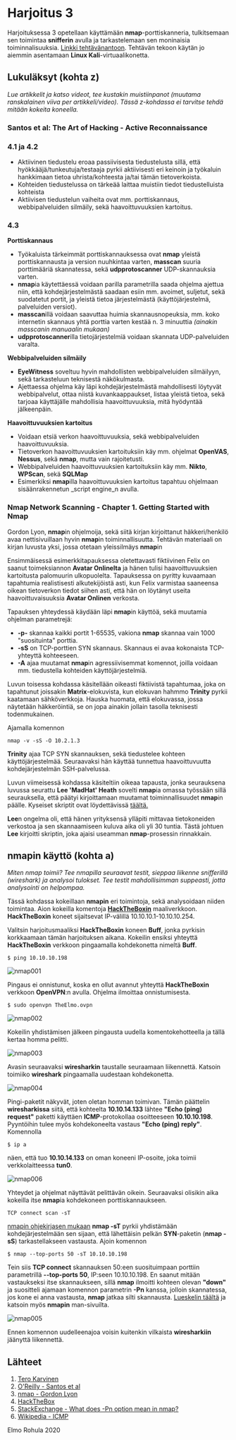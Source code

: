 # Harjoitus 3

Harjoituksessa 3 opetellaan käyttämään **nmap**-porttiskanneria, tulkitsemaan sen toimintaa **snifferin** avulla ja tarkastelemaan sen moninaisia toiminnalisuuksia. [Linkki tehtävänantoon](http://terokarvinen.com/2020/tunkeutumistestaus-kurssi-pentest-course-ict4tn027-3006-autumn-2020/#h3). Tehtävän tekoon käytän jo aiemmin asentamaan **Linux Kali**-virtuaalikonetta.

## Lukuläksyt (kohta z)

_Lue artikkelit ja katso videot, tee kustakin muistiinpanot (muutama ranskalainen viiva per artikkeli/video). Tässä z-kohdassa ei tarvitse tehdä mitään kokeita koneella._

### Santos et al: The Art of Hacking - Active Reconnaissance


### 4.1 ja 4.2

  * Aktiivinen tiedustelu eroaa passiivisesta tiedustelusta sillä, että hyökkääjä/tunkeutuja/testaaja pyrkii aktiivisesti eri keinoin ja työkaluin hankkimaan tietoa uhrista/kohteesta ja/tai tämän tietoverkoista.
  * Kohteiden tiedustelussa on tärkeää laittaa muistiin tiedot tiedustelluista kohteista
  * Aktiivisen tiedustelun vaiheita ovat mm. porttiskannaus, webbipalveluiden silmäily, sekä haavoittuvuuksien kartoitus.


### 4.3

**Porttiskannaus**

  * Työkaluista tärkeimmät porttiskannauksessa ovat **nmap** yleistä porttiskannausta ja version nuuhkintaa varten, **masscan** suuria porttimääriä skannatessa, sekä **udpprotoscanner** UDP-skannauksia varten.
  * **nmap**ia käytettäessä voidaan parilla parametrilla saada ohjelma ajettua niin, että kohdejärjestelmästä saadaan esiin mm. avoimet, suljetut, sekä suodatetut portit, ja yleistä tietoa järjestelmästä (käyttöjärjestelmä, palveluiden versiot).
  * **masscan**illä voidaan saavuttaa huimia skannausnopeuksia, mm. koko internetin skannaus yhtä porttia varten kestää n. 3 minuuttia _(ainakin masscanin manuaalin mukaan)_
  * **udpprotoscanner**illa tietojärjestelmiä voidaan skannata UDP-palveluiden varalta.

**Webbipalveluiden silmäily**

  * **EyeWitness** soveltuu hyvin mahdollisten webbipalveluiden silmäilyyn, sekä tarkasteluun teknisestä näkökulmasta.
  * Ajettaessa ohjelma käy läpi kohdejärjestelmästä mahdollisesti löytyvät webbipalvelut, ottaa niistä kuvankaappaukset, listaa yleistä tietoa, sekä tarjoaa käyttäjälle mahdollisia haavoittuvuuksia, mitä hyödyntää jälkeenpäin.

**Haavoittuvuuksien kartoitus**

  * Voidaan etsiä verkon haavoittuvuuksia, sekä webbipalveluiden haavoittuvuuksia.
  * Tietoverkon haavoittuvuuksien kartoituksiin käy mm. ohjelmat **OpenVAS**, **Nessus**, sekä **nmap**, mutta vain rajoitetusti.
  * Webbipalveluiden haavoittuvuuksien kartoituksiin käy mm. **Nikto**, **WPScan**, sekä **SQLMap**
  * Esimerkiksi **nmap**illa haavoittuvuuksien kartoitus tapahtuu ohjelmaan sisäänrakennetun _script engine_n avulla.


### Nmap Network Scanning -  Chapter 1. Getting Started with Nmap

Gordon Lyon, **nmap**in ohjelmoija, sekä siitä kirjan kirjoittanut häkkeri/henkilö avaa nettisivuillaan hyvin **nmap**in toiminnallisuutta. Tehtävän materiaali on kirjan luvusta yksi, jossa otetaan yleissilmäys **nmap**in

Ensimmäisessä esimerkkitapauksessa oletettavasti fiktiivinen Felix on saanut toimeksiannon **Avatar Onlinelta** ja hänen tulisi haavoittuvuuksien kartoitusta palomuurin ulkopuolelta. Tapauksessa on pyritty kuvaamaan tapahtumia realistisesti alkutekijöistä asti, kun Felix varmistaa saaneensa oikean tietoverkon tiedot siihen asti, että hän on löytänyt useita haavoittuvaisuuksia **Avatar Onlinen** verkosta.

Tapauksen yhteydessä käydään läpi **nmap**in käyttöä, sekä muutamia ohjelman parametrejä:

  * **-p-** skannaa kaikki portit 1-65535, vakiona **nmap** skannaa vain 1000 "suosituinta" porttia.
  * **-sS** on TCP-porttien SYN skannaus. Skannaus ei avaa kokonaista TCP-yhteyttä kohteeseen.
  * **-A** ajaa muutamat **nmap**in agressiivisemmat komennot, joilla voidaan mm. tiedustella kohteiden käyttöjärjestelmiä.

Luvun toisessa kohdassa käsitellään oikeasti fiktiivistä tapahtumaa, joka on tapahtunut joissakin **Matrix**-elokuvista, kun elokuvan hahmmo **Trinity** pyrkii kaatamaan sähköverkkoja. Hauska huomata, että elokuvassa, jossa näytetään häkkeröintiä, se on jopa ainakin jollain tasolla teknisesti todenmukainen.

Ajamalla komennon

    nmap -v -sS -O 10.2.1.3

**Trinity** ajaa TCP SYN skannauksen, sekä tiedustelee kohteen käyttöjärjestelmää. Seuraavaksi hän käyttää tunnettua haavoittuvuutta kohdejärjestelmän SSH-palvelussa.

Luvun viimeisessä kohdassa käsiteltiin oikeaa tapausta, jonka seurauksena luvussa seurattu **Lee 'MadHat' Heath** sovelti **nmap**ia omassa työssään sillä seurauksella, että päätyi kirjoittamaan muutamat toiminnallisuudet **nmap**in päälle. Kyseiset skriptit ovat löydettävissä [täältä.](http://www.unspecific.com/nmap/)

**Lee**n ongelma oli, että hänen yrityksensä ylläpiti mittavaa tietokoneiden verkostoa ja sen skannaamiseen kuluva aika oli yli 30 tuntia. Tästä johtuen **Lee** kirjoitti skriptin, joka ajaisi useamman **nmap**-prosessin rinnakkain.


## nmapin käyttö (kohta a)

_Miten nmap toimii? Tee nmapilla seuraavat testit, sieppaa liikenne snifferillä (wireshark) ja analysoi tulokset. Tee testit mahdollisimman suppeasti, jotta analysointi on helpompaa._

Tässä kohdassa kokeillaan **nmapin** eri toimintoja, sekä analysoidaan niiden toimintaa. Aion kokeilla komentoja [**HackTheBoxin**](https://www.hackthebox.eu/) maaliverkkoon. **HackTheBoxin** koneet sijaitsevat IP-välillä 10.10.10.1-10.10.10.254.

Valitsin harjoitusmaaliksi **HackTheBoxin** koneen **Buff**, jonka pyrkisin korkkaamaan tämän harjoituksen aikana. Kokeilin ensiksi yhteyttä **HackTheBoxin** verkkoon pingaamalla kohdekonetta nimeltä **Buff**.

    $ ping 10.10.10.198

![nmap001](./kuvat/nmap001.png)

Pingaus ei onnistunut, koska en ollut avannut yhteyttä **HackTheBoxin** verkkoon **OpenVPN**:n avulla. Ohjelma ilmoittaa onnistumisesta.

    $ sudo openvpn TheElmo.ovpn

![nmap002](./kuvat/nmap002.png)

Kokeilin yhdistämisen jälkeen pingausta uudella komentokehotteella ja tällä kertaa homma pelitti.

![nmap003](./kuvat/nmap003.png)

Avasin seuraavaksi **wiresharkin** taustalle seuraamaan liikennettä. Katsoin toimiiko **wireshark** pingaamalla uudestaan kohdekonetta.

![nmap004](./kuvat/nmap004.png)

Pingi-paketit näkyvät, joten oletan homman toimivan. Tämän päättelin **wiresharkissa** siitä, että kohteelta **10.10.14.133** lähtee **"Echo (ping) request"** paketti käyttäen **ICMP**-protokollaa osoitteeseen **10.10.10.198**. Pyyntöihin tulee myös kohdekoneelta vastaus **"Echo (ping) reply"**. Komennolla

    $ ip a

näen, että tuo **10.10.14.133** on oman koneeni IP-osoite, joka toimii verkkolaitteessa **tun0**.

![nmap006](./kuvat/nmap006.png)

Yhteydet ja ohjelmat näyttävät pelittävän oikein. Seuraavaksi olisikin aika kokeilla itse **nmap**ia kohdekoneen porttiskannaukseen.

    TCP connect scan -sT

[nmapin ohjekirjasen mukaan](https://nmap.org/book/man-port-scanning-techniques.html) **nmap -sT** pyrkii yhdistämään kohdejärjestelmään sen sijaan, että lähettäisin pelkän **SYN**-paketin (**nmap -sS**) tarkastellakseen vastausta. Ajoin komennon

    $ nmap --top-ports 50 -sT 10.10.10.198

Tein siis **TCP connect** skannauksen 50:een suosituimpaan porttiin parametrillä **--top-ports 50**, IP:seen 10.10.10.198. En saanut mitään vastaukseksi itse skannaukseen, sillä **nmap** ilmoitti kohteen olevan **"down"** ja suositteli ajamaan komennon parametrin **-Pn** kanssa, jolloin skannatessa, jos kone ei anna vastausta, **nmap** jatkaa silti skannausta. [Lueskelin täältä](https://security.stackexchange.com/questions/31854/what-does-pn-option-mean-in-nmap) ja katsoin myös **nmapin** man-sivuilta.

![nmap005](./kuvat/nmap005.png)

Ennen komennon uudelleenajoa voisin kuitenkin vilkaista **wiresharkiin** jäänyttä liikennettä.



## Lähteet

1. [Tero Karvinen](http://terokarvinen.com/2020/tunkeutumistestaus-kurssi-pentest-course-ict4tn027-3006-autumn-2020/#h3)
2. [O'Reilly - Santos et al](https://learning.oreilly.com/videos/the-art-of/9780135767849/9780135767849-SPTT_04_00)
3. [nmap - Gordon Lyon](https://nmap.org/book/nmap-overview-and-demos.html)
4. [HackTheBox](https://www.hackthebox.eu/)
5. [StackExchange - What does -Pn option mean in nmap?](https://security.stackexchange.com/questions/31854/what-does-pn-option-mean-in-nmap)
6. [Wikipedia - ICMP](https://fi.wikipedia.org/wiki/ICMP)


Elmo Rohula 2020